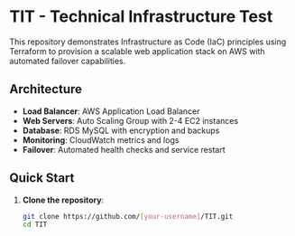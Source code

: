 # TIT - Technical Infrastructure Test

This repository demonstrates Infrastructure as Code (IaC) principles using Terraform to provision a scalable web application stack on AWS with automated failover capabilities.

## Architecture

- **Load Balancer**: AWS Application Load Balancer
- **Web Servers**: Auto Scaling Group with 2-4 EC2 instances
- **Database**: RDS MySQL with encryption and backups
- **Monitoring**: CloudWatch metrics and logs
- **Failover**: Automated health checks and service restart

## Quick Start

1. **Clone the repository**:
   ```bash
   git clone https://github.com/[your-username]/TIT.git
   cd TIT
